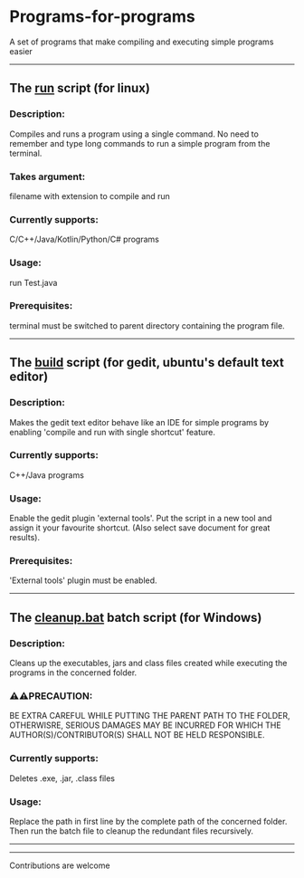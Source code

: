 # Programs-for-programs
A set of programs that make compiling and executing simple programs easier

---------------------------------------------------------------------------------

## The [run](https://github.com/Drivers-lite/Programs-for-programs/blob/main/run) script (for linux)
### Description:
  Compiles and runs a program using a single command. No need to remember and type long commands to run a simple program from the terminal.
### Takes argument:
  filename with extension to compile and run
### Currently supports:
  C/C++/Java/Kotlin/Python/C# programs
### Usage:
  run Test.java
### Prerequisites:
  terminal must be switched to parent directory containing the program file.

-------------------

## The [build](https://github.com/Drivers-lite/Programs-for-programs/blob/main/build) script (for gedit, ubuntu's default text editor)
### Description:
  Makes the gedit text editor behave like an IDE for simple programs by enabling 'compile and run with single shortcut' feature.
### Currently supports:
  C++/Java programs
### Usage:
  Enable the gedit plugin 'external tools'. Put the script in a new tool and assign it your favourite shortcut. (Also select save document for great results).
### Prerequisites:
  'External tools' plugin must be enabled.

--------------

## The [cleanup.bat](https://github.com/Drivers-lite/Programs-for-programs/blob/main/cleanup.bat) batch script (for Windows)
### Description:
  Cleans up the executables, jars and class files created while executing the programs in the concerned folder.
### ⚠⚠PRECAUTION:
  BE EXTRA CAREFUL WHILE PUTTING THE PARENT PATH TO THE FOLDER, OTHERWISRE, SERIOUS DAMAGES MAY BE INCURRED FOR WHICH THE AUTHOR(S)/CONTRIBUTOR(S) SHALL NOT BE HELD RESPONSIBLE.
### Currently supports:
  Deletes .exe, .jar, .class files
### Usage:
  Replace the path in first line by the complete path of the concerned folder. Then run the batch file to cleanup the redundant files recursively.

----------------------------
------------------



Contributions are welcome
